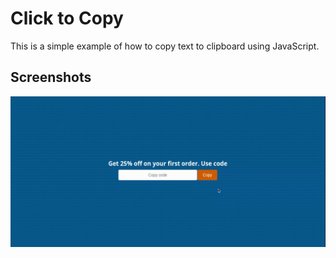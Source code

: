 # Click to Copy

This is a simple example of how to copy text to clipboard using JavaScript.

## Screenshots

![Modal Popup](./screenshot/copy.gif)
